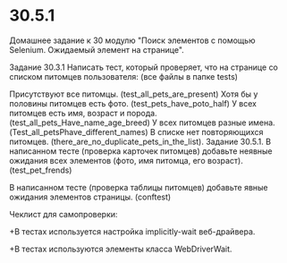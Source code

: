 # 30.5.1
Домашнее задание к 30 модулю "Поиск элементов с помощью Selenium. Ожидаемый элемент на странице".

Задание 30.3.1 Написать тест, который проверяет, что на странице со списком питомцев пользователя: (все файлы в папке tests)

Присутствуют все питомцы. (test_all_pets_are_present)
Хотя бы у половины питомцев есть фото. (test_pets_have_poto_half)
У всех питомцев есть имя, возраст и порода. (test_all_pets_Have_name_age_breed)
У всех питомцев разные имена. (Test_all_petsPhave_different_names)
В списке нет повторяющихся питомцев. (there_are_no_duplicate_pets_in_the_list).
Задание 30.5.1. В написанном тесте (проверка карточек питомцев) добавьте неявные ожидания всех элементов (фото, имя питомца, его возраст). (test_pet_frends)

В написанном тесте (проверка таблицы питомцев) добавьте явные ожидания элементов страницы. (conftest)

Чеклист для самопроверки:

+В тестах используется настройка implicitly-wait веб-драйвера.

+В тестах используются элементы класса WebDriverWait.

